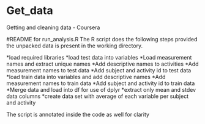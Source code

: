 Get_data
========

Getting and cleaning data - Coursera

#README for run_analysis.R
The R script does the following steps provided the unpacked data is present in the working directory.

*load required libraries
*load test data into variables
*Load measurement names and extract unique names
*Add descriptive names to activities
*Add measurement names to test data
*Add subject and activity id to test data
*load train data into variables and add descriptive names
*Add measurement names to train data
*Add subject and activity id to train data
*Merge data and load into df for use of dplyr
*extract only mean and stdev data columns
*create data set with average of each variable per subject and activity

The script is annotated inside the code as well for clarity

